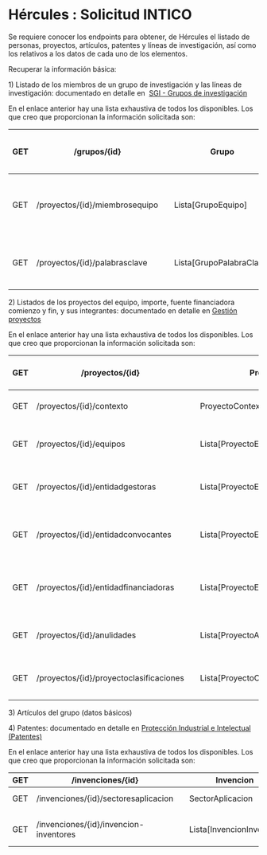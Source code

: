 # Hércules : Solicitud INTICO



Se requiere conocer los endpoints para obtener, de Hércules el listado de personas, proyectos, artículos, patentes y líneas de investigación, así como los relativos a los datos de cada uno de los elementos. 

Recuperar la información básica:

1\) Listado de los miembros de un grupo de investigación y las líneas de investigación: documentado en detalle en  [SGI \- Grupos de investigación](/hercules/apis-de-integracion/sgi-servicios-propios-que-expone/sgi-grupos-de-investigacion.md "/hercules/apis-de-integracion/sgi-servicios-propios-que-expone/sgi-grupos-de-investigacion.md")

En el enlace anterior hay una lista exhaustiva de todos los disponibles. Los que creo que proporcionan la información solicitada son:



| GET | /grupos/{id} |  | Grupo | Datos generales de un Grupo |
| --- | --- | --- | --- | --- |
| GET | /proyectos/{id}/miembrosequipo |  | Lista\[GrupoEquipo] | Listado de miembros del equipo de un Grupo |
| GET | /proyectos/{id}/palabrasclave |  | Lista\[GrupoPalabraClave] | Listado de palabras clave de un Grupo |

  


2\) Listados de los proyectos del equipo, importe, fuente financiadora comienzo y fin, y sus integrantes: documentado en detalle en [Gestión proyectos](/hercules/apis-de-integracion/sgi-servicios-propios-que-expone/gestion-proyectos.md "/hercules/apis-de-integracion/sgi-servicios-propios-que-expone/gestion-proyectos.md")

En el enlace anterior hay una lista exhaustiva de todos los disponibles. Los que creo que proporcionan la información solicitada son:



| GET | /proyectos/{id} |  | Proyecto | Datos generales de un Proyecto |
| --- | --- | --- | --- | --- |
| GET | /proyectos/{id}/contexto |  | ProyectoContexto | Datos del contexto de un Proyecto |
| GET | /proyectos/{id}/equipos |  | Lista\[ProyectoEquipo] | Listado de miembros del equipo de un Proyecto |
| GET | /proyectos/{id}/entidadgestoras |  | Lista\[ProyectoEntidadGestora] | Listado de entidades gestoras de un Proyecto |
| GET | /proyectos/{id}/entidadconvocantes |  | Lista\[ProyectoEntidadConvocante] | Listado de entidades convocantes de un Proyecto |
| GET | /proyectos/{id}/entidadfinanciadoras |  | Lista\[ProyectoEntidadFinanciadora] | Listado de entidades financiadoras de un Proyecto |
| GET | /proyectos/{id}/anulidades |  | Lista\[ProyectoAnualidadResumen] | Listado de anualidades de un Proyecto |
| GET | /proyectos/{id}/proyectoclasificaciones |  | Lista\[ProyectoClasificacion] | Listado de clasificaciones de un Proyecto |

3\) Artículos del grupo (datos básicos)

4\) Patentes: documentado en detalle en [Protección Industrial e Intelectual (Patentes)](/hercules/apis-de-integracion/sgi-servicios-propios-que-expone/proteccion-industrial-e-intelectual-patentes.md "/hercules/apis-de-integracion/sgi-servicios-propios-que-expone/proteccion-industrial-e-intelectual-patentes.md")

En el enlace anterior hay una lista exhaustiva de todos los disponibles. Los que creo que proporcionan la información solicitada son:



| GET | /invenciones/{id} |  | Invencion | Devuelve el detalle de la invención solicitada. |
| --- | --- | --- | --- | --- |
| GET | /invenciones/{id}/sectoresaplicacion |  | SectorAplicacion | Listado de sectores de aplicación asociados a la invención. |
|  | | | | |
| GET | /invenciones/{id}/invencion\-inventores |  | Lista\[InvencionInventor] | Listado de inventores de una invención.*Ejemplo*:/invenciones/114/invencion\-inventores |

  


  


 




